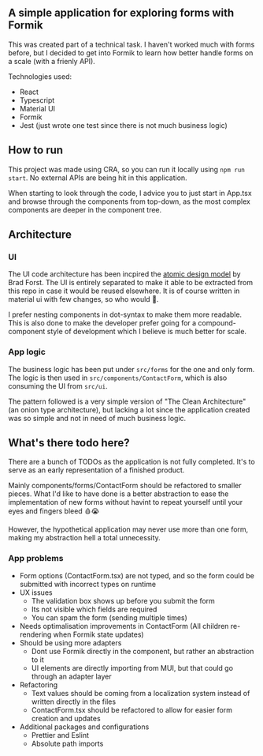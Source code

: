 ## A simple application for exploring forms with Formik

This was created part of a technical task. I haven't worked much with forms before, but I decided to get into Formik to learn how better handle forms on a scale (with a frienly API).

Technologies used:

- React
- Typescript
- Material UI
- Formik
- Jest (just wrote one test since there is not much business logic)

## How to run

This project was made using CRA, so you can run it locally using `npm run start`. No external APIs are being hit in this application.

When starting to look through the code, I advice you to just start in App.tsx and browse through the components from top-down, as the most complex components are deeper in the component tree.

## Architecture

### UI

The UI code architecture has been incpired the [atomic design model](https://atomicdesign.bradfrost.com/chapter-2/) by Brad Forst. The UI is entirely separated to make it able to be extracted from this repo in case it would be reused elsewhere. It is of course written in material ui with few changes, so who would 🤷.

I prefer nesting components in dot-syntax to make them more readable. This is also done to make the developer prefer going for a compound-component style of development which I believe is much better for scale.

### App logic

The business logic has been put under `src/forms` for the one and only form. The logic is then used in `src/components/ContactForm`, which is also consuming the UI from `src/ui`.

The pattern followed is a very simple version of "The Clean Architecture" (an onion type architecture), but lacking a lot since the application created was so simple and not in need of much business logic.

## What's there todo here?

There are a bunch of TODOs as the application is not fully completed. It's to serve as an early representation of a finished product.

Mainly components/forms/ContactForm should be refactored to smaller pieces. What I'd like to have done is a better abstraction to ease the implementation of new forms without havint to repeat yourself until your eyes and fingers bleed 🩸😭

However, the hypothetical application may never use more than one form, making my abstraction hell a total unnecessity.

### App problems

- Form options (ContactForm.tsx) are not typed, and so the form could be submitted with incorrect types on runtime
- UX issues
  - The validation box shows up before you submit the form
  - Its not visible which fields are required
  - You can spam the form (sending multiple times)
- Needs optimalisation improvements in ContactForm (All children re-rendering when Formik state updates)
- Should be using more adapters
  - Dont use Formik directly in the component, but rather an abstraction to it
  - UI elements are directly importing from MUI, but that could go through an adapter layer
- Refactoring
  - Text values should be coming from a localization system instead of written directly in the files
  - ContactForm.tsx should be refactored to allow for easier form creation and updates
- Additional packages and configurations
  - Prettier and Eslint
  - Absolute path imports
